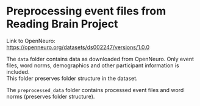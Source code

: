 # Preprocessing event files from Reading Brain Project 

Link to OpenNeuro: https://openneuro.org/datasets/ds002247/versions/1.0.0 </br>

The `data` folder contains data as downloaded from OpenNeuro.
Only event files, word norms, demographics and other participant information is included. </br>
This folder preserves folder structure in the dataset. </br>

The `preprocessed_data` folder contains processed event files and word norms (preserves folder structure).
